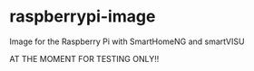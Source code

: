 # raspberrypi-image
Image for the Raspberry Pi with SmartHomeNG and smartVISU

AT THE MOMENT FOR TESTING ONLY!!
